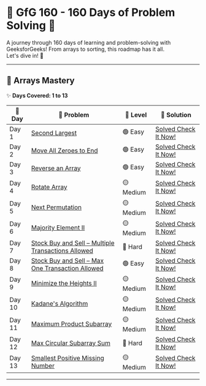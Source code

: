 # 🐤 GfG 160 - 160 Days of Problem Solving 🐤

A journey through 160 days of learning and problem-solving with GeeksforGeeks! From arrays to sorting, this roadmap has it all.  
Let's dive in! 🚀  

---

## 🚀 Arrays Mastery  

✨ **Days Covered: 1 to 13**  

| 🌟 Day   | 🧩 Problem                                        | 🚀 Level  | 🔗 Solution               |
|---------|--------------------------------------------------|----------|--------------------------|
| Day 1   | [Second Largest]((./day_1_second_largest.java)  )| 🟢 Easy   | [Solved Check It Now!]((./day_1_second_largest.java)) |
| Day 2   | [Move All Zeroes to End](./day_2_Move_All_Zeroes_to_End.java)                      | 🟢 Easy   | [Solved Check It Now!](./day_2_Move_All_Zeroes_to_End.java) |
| Day 3   | [Reverse an Array](./day_3_reverse_array.java)                            | 🟢 Easy   | [Solved Check It Now!](./day_3_reverse_array.java) |
| Day 4   | [Rotate Array](./day_4_rotate_array.java)                                | 🟡 Medium | [Solved Check It Now!](./day_4_rotate_array.java) |
| Day 5   | [Next Permutation](./day_5_Next_Permutation.cpp)                            | 🟡 Medium | [Solved Check It Now!](./day_5_Next_Permutation.cpp) |
| Day 6   | [Majority Element II](./day_6_Majority_Element_II)                         | 🟡 Medium | [Solved Check It Now!](./day_6_Majority_Element_II) |
| Day 7   | [Stock Buy and Sell – Multiple Transactions Allowed](./day_7_Stock_Buy_and_Sell_Multiple_Transaction_Allowed.java) | 🔴 Hard   | [Solved Check It Now!](./day_7_Stock_Buy_and_Sell_Multiple_Transaction_Allowed.java) |
| Day 8   | [Stock Buy and Sell – Max One Transaction Allowed](./day_8_Stock_Buy_and_Sell_Max_one_Transaction_Allowed.java) | 🟢 Easy   | [Solved Check It Now!](./day_8_Stock_Buy_and_Sell_Max_one_Transaction_Allowed.java) |
| Day 9   | [Minimize the Heights II](./day_9_Minimize_the_Heights_II.java)                     | 🟡 Medium | [Solved Check It Now!](./day_9_Minimize_the_Heights_II.java) |
| Day 10  | [Kadane's Algorithm](./day_10_Kadane_s_Algorithm.java)                          | 🟡 Medium | [Solved Check It Now!](./day_10_Kadane_s_Algorithm.java) |
| Day 11  | [Maximum Product Subarray](./day_11_Maximum_Product_Subarray.java)                    | 🟡 Medium | [Solved Check It Now!](./day_11_Maximum_Product_Subarray.java) |
| Day 12  | [Max Circular Subarray Sum](./day_12_Max_Circular_Subarray_Sum.java)                   | 🔴 Hard   | [Solved Check It Now!](./day_12_Max_Circular_Subarray_Sum.java) |
| Day 13  | [Smallest Positive Missing Number](./day_13_Smallest_Positive_Missing_Number.java)            | 🟡 Medium | [Solved Check It Now!](./day_13_Smallest_Positive_Missing_Number.java) |

---
